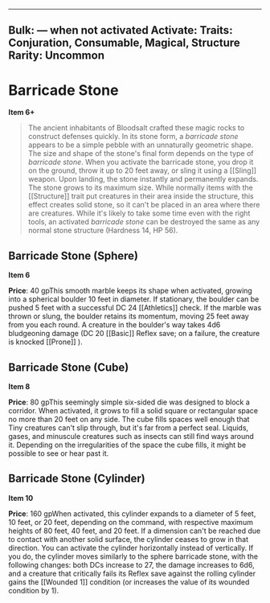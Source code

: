 
---
Bulk: — when not activated
Activate: 
Traits: Conjuration, Consumable, Magical, Structure
Rarity: Uncommon
---

# Barricade Stone

**Item 6+**

> The ancient inhabitants of Bloodsalt crafted these magic rocks to construct defenses quickly. In its stone form, a *barricade stone* appears to be a simple pebble with an unnaturally geometric shape. The size and shape of the stone's final form depends on the type of *barricade stone*. When you activate the barricade stone, you drop it on the ground, throw it up to 20 feet away, or sling it using a [[Sling]] weapon. Upon landing, the stone instantly and permanently expands. The stone grows to its maximum size. While normally items with the [[Structure]] trait put creatures in their area inside the structure, this effect creates solid stone, so it can't be placed in an area where there are creatures. While it's likely to take some time even with the right tools, an activated *barricade stone* can be destroyed the same as any normal stone structure (Hardness 14, HP 56).

## Barricade Stone (Sphere)

**Item 6**

**Price**: 40 gpThis smooth marble keeps its shape when activated, growing into a spherical boulder 10 feet in diameter. If stationary, the boulder can be pushed 5 feet with a successful DC 24 [[Athletics]] check. If the marble was thrown or slung, the boulder retains its momentum, moving 25 feet away from you each round. A creature in the boulder's way takes 4d6 bludgeoning damage (DC 20 [[Basic]] Reflex save; on a failure, the creature is knocked [[Prone]] ).

## Barricade Stone (Cube)

**Item 8**

**Price**: 80 gpThis seemingly simple six-sided die was designed to block a corridor. When activated, it grows to fill a solid square or rectangular space no more than 20 feet on any side. The cube fills spaces well enough that Tiny creatures can't slip through, but it's far from a perfect seal. Liquids, gases, and minuscule creatures such as insects can still find ways around it. Depending on the irregularities of the space the cube fills, it might be possible to see or hear past it.

## Barricade Stone (Cylinder)

**Item 10**

**Price**: 160 gpWhen activated, this cylinder expands to a diameter of 5 feet, 10 feet, or 20 feet, depending on the command, with respective maximum heights of 80 feet, 40 feet, and 20 feet. If a dimension can't be reached due to contact with another solid surface, the cylinder ceases to grow in that direction. You can activate the cylinder horizontally instead of vertically. If you do, the cylinder moves similarly to the sphere barricade stone, with the following changes: both DCs increase to 27, the damage increases to 6d6, and a creature that critically fails its Reflex save against the rolling cylinder gains the [[Wounded 1]] condition (or increases the value of its wounded condition by 1).
